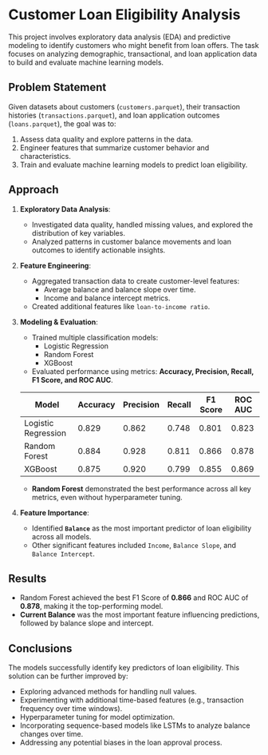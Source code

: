 # Customer Loan Eligibility Analysis

This project involves exploratory data analysis (EDA) and predictive modeling to identify customers who might benefit from loan offers. The task focuses on analyzing demographic, transactional, and loan application data to build and evaluate machine learning models.

## Problem Statement

Given datasets about customers (`customers.parquet`), their transaction histories (`transactions.parquet`), and loan application outcomes (`loans.parquet`), the goal was to:

1. Assess data quality and explore patterns in the data.
2. Engineer features that summarize customer behavior and characteristics.
3. Train and evaluate machine learning models to predict loan eligibility.

## Approach

1. **Exploratory Data Analysis**:
   - Investigated data quality, handled missing values, and explored the distribution of key variables.
   - Analyzed patterns in customer balance movements and loan outcomes to identify actionable insights.

2. **Feature Engineering**:
   - Aggregated transaction data to create customer-level features:
     - Average balance and balance slope over time.
     - Income and balance intercept metrics.
   - Created additional features like `loan-to-income ratio`.

3. **Modeling & Evaluation**:
   - Trained multiple classification models:
     - Logistic Regression
     - Random Forest
     - XGBoost
   - Evaluated performance using metrics: **Accuracy, Precision, Recall, F1 Score, and ROC AUC**.

   | Model              | Accuracy | Precision | Recall  | F1 Score | ROC AUC |
   |--------------------|----------|-----------|---------|----------|---------|
   | Logistic Regression| 0.829    | 0.862     | 0.748   | 0.801    | 0.823   |
   | Random Forest      | 0.884    | 0.928     | 0.811   | 0.866    | 0.878   |
   | XGBoost            | 0.875    | 0.920     | 0.799   | 0.855    | 0.869   |

   - **Random Forest** demonstrated the best performance across all key metrics, even without hyperparameter tuning.

4. **Feature Importance**:
   - Identified **`Balance`** as the most important predictor of loan eligibility across all models.
   - Other significant features included `Income`, `Balance Slope`, and `Balance Intercept`.

## Results

- Random Forest achieved the best F1 Score of **0.866** and ROC AUC of **0.878**, making it the top-performing model.
- **Current Balance** was the most important feature influencing predictions, followed by balance slope and intercept.

## Conclusions

The models successfully identify key predictors of loan eligibility. This solution can be further improved by:
- Exploring advanced methods for handling null values.
- Experimenting with additional time-based features (e.g., transaction frequency over time windows).
- Hyperparameter tuning for model optimization.
- Incorporating sequence-based models like LSTMs to analyze balance changes over time.
- Addressing any potential biases in the loan approval process.
